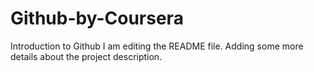 # Github-by-Coursera
Introduction to Github
I am editing the README file. Adding some more details about the project description.
